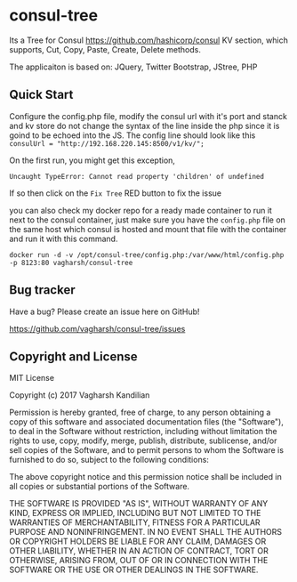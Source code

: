 # consul-tree

Its a Tree for Consul https://github.com/hashicorp/consul KV section, which supports, Cut, Copy, Paste, Create, Delete methods.


The applicaiton is based on: 
JQuery, Twitter Bootstrap, JStree, PHP

Quick Start
-----------

Configure the config.php file, modify the consul url with it's port and stanck and kv store
do not change the syntax of the line inside the php since it is goind to be echoed into the JS.
The config line should look like this 
`consulUrl = "http://192.168.220.145:8500/v1/kv/";`

On the first run, you might get this exception,

`Uncaught TypeError: Cannot read property 'children' of undefined`

If so then click on the `Fix Tree` RED button to fix the issue

you can also check my docker repo for a ready made container to run it next to the consul container, just make sure you have the `config.php` file on the same host which consul is hosted and mount that file with the container and run it with this command. 

`docker run -d -v /opt/consul-tree/config.php:/var/www/html/config.php -p 8123:80 vagharsh/consul-tree`


Bug tracker
-----------

Have a bug? Please create an issue here on GitHub!

https://github.com/vagharsh/consul-tree/issues


Copyright and License
---------------------

MIT License

Copyright (c) 2017 Vagharsh Kandilian

Permission is hereby granted, free of charge, to any person obtaining a copy
of this software and associated documentation files (the "Software"), to deal
in the Software without restriction, including without limitation the rights
to use, copy, modify, merge, publish, distribute, sublicense, and/or sell
copies of the Software, and to permit persons to whom the Software is
furnished to do so, subject to the following conditions:

The above copyright notice and this permission notice shall be included in all
copies or substantial portions of the Software.

THE SOFTWARE IS PROVIDED "AS IS", WITHOUT WARRANTY OF ANY KIND, EXPRESS OR
IMPLIED, INCLUDING BUT NOT LIMITED TO THE WARRANTIES OF MERCHANTABILITY,
FITNESS FOR A PARTICULAR PURPOSE AND NONINFRINGEMENT. IN NO EVENT SHALL THE
AUTHORS OR COPYRIGHT HOLDERS BE LIABLE FOR ANY CLAIM, DAMAGES OR OTHER
LIABILITY, WHETHER IN AN ACTION OF CONTRACT, TORT OR OTHERWISE, ARISING FROM,
OUT OF OR IN CONNECTION WITH THE SOFTWARE OR THE USE OR OTHER DEALINGS IN THE
SOFTWARE.
